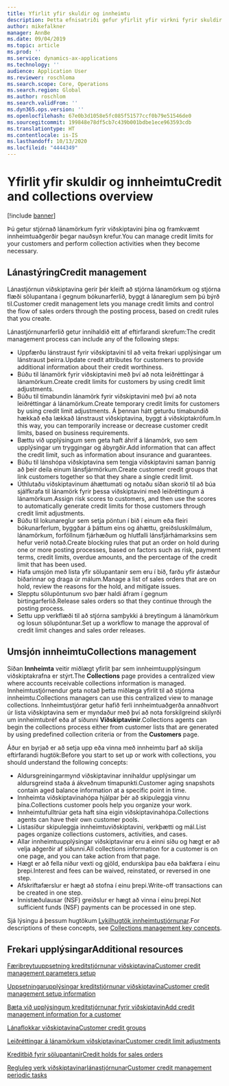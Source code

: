 ```yaml
---
title: Yfirlit yfir skuldir og innheimtu
description: Þetta efnisatriði gefur yfirlit yfir virkni fyrir skuldir og innheimtu.
author: mikefalkner
manager: AnnBe
ms.date: 09/04/2019
ms.topic: article
ms.prod: ''
ms.service: dynamics-ax-applications
ms.technology: ''
audience: Application User
ms.reviewer: roschloma
ms.search.scope: Core, Operations
ms.search.region: Global
ms.author: roschlom
ms.search.validFrom: ''
ms.dyn365.ops.version: ''
ms.openlocfilehash: 67e0b3d1058e5fc085f51577ccf0b79e51546de0
ms.sourcegitcommit: 199848e78df5cb7c439b001bdbe1ece963593cdb
ms.translationtype: HT
ms.contentlocale: is-IS
ms.lasthandoff: 10/13/2020
ms.locfileid: "4444349"
---
```

# <a name="credit-and-collections-overview"></a><span data-ttu-id="91bd1-103">Yfirlit yfir skuldir og innheimtu</span><span class="sxs-lookup"><span data-stu-id="91bd1-103">Credit and collections overview</span></span>

[!include [banner](../includes/banner.md)]

<span data-ttu-id="91bd1-104">Þú getur stjórnað lánamörkum fyrir viðskiptavini þína og framkvæmt innheimtuaðgerðir þegar nauðsyn krefur.</span><span class="sxs-lookup"><span data-stu-id="91bd1-104">You can manage credit limits for your customers and perform collection activities when they become necessary.</span></span>

## <a name="credit-management"></a><span data-ttu-id="91bd1-105">Lánastýring</span><span class="sxs-lookup"><span data-stu-id="91bd1-105">Credit management</span></span>

<span data-ttu-id="91bd1-106">Lánastjórnun viðskiptavina gerir þér kleift að stjórna lánamörkum og stjórna flæði sölupantana í gegnum bókunarferlið, byggt á lánareglum sem þú býrð til.</span><span class="sxs-lookup"><span data-stu-id="91bd1-106">Customer credit management lets you manage credit limits and control the flow of sales orders through the posting process, based on credit rules that you create.</span></span>

<span data-ttu-id="91bd1-107">Lánastjórnunarferlið getur innihaldið eitt af eftirfarandi skrefum:</span><span class="sxs-lookup"><span data-stu-id="91bd1-107">The credit management process can include any of the following steps:</span></span>

- <span data-ttu-id="91bd1-108">Uppfærðu lánstraust fyrir viðskiptavini til að veita frekari upplýsingar um lánstraust þeirra.</span><span class="sxs-lookup"><span data-stu-id="91bd1-108">Update credit attributes for customers to provide additional information about their credit worthiness.</span></span>
- <span data-ttu-id="91bd1-109">Búðu til lánamörk fyrir viðskiptavini með því að nota leiðréttingar á lánamörkum.</span><span class="sxs-lookup"><span data-stu-id="91bd1-109">Create credit limits for customers by using credit limit adjustments.</span></span>
- <span data-ttu-id="91bd1-110">Búðu til tímabundin lánamörk fyrir viðskiptavini með því að nota leiðréttingar á lánamörkum.</span><span class="sxs-lookup"><span data-stu-id="91bd1-110">Create temporary credit limits for customers by using credit limit adjustments.</span></span> <span data-ttu-id="91bd1-111">Á þennan hátt geturðu tímabundið hækkað eða lækkað lánstraust viðskiptavina, byggt á viðskiptakröfum.</span><span class="sxs-lookup"><span data-stu-id="91bd1-111">In this way, you can temporarily increase or decrease customer credit limits, based on business requirements.</span></span>
- <span data-ttu-id="91bd1-112">Bættu við upplýsingum sem geta haft áhrif á lánamörk, svo sem upplýsingar um tryggingar og ábyrgðir.</span><span class="sxs-lookup"><span data-stu-id="91bd1-112">Add information that can affect the credit limit, such as information about insurance and guarantees.</span></span>
- <span data-ttu-id="91bd1-113">Búðu til lánshópa viðskiptavina sem tengja viðskiptavini saman þannig að þeir deila einum lánsfjármörkum.</span><span class="sxs-lookup"><span data-stu-id="91bd1-113">Create customer credit groups that link customers together so that they share a single credit limit.</span></span>
- <span data-ttu-id="91bd1-114">Úthlutaðu viðskiptavinum áhættumati og notaðu síðan skorið til að búa sjálfkrafa til lánamörk fyrir þessa viðskiptavini með leiðréttingum á lánamörkum.</span><span class="sxs-lookup"><span data-stu-id="91bd1-114">Assign risk scores to customers, and then use the scores to automatically generate credit limits for those customers through credit limit adjustments.</span></span>
- <span data-ttu-id="91bd1-115">Búðu til lokunareglur sem setja pöntun í bið í einum eða fleiri bókunarferlum, byggðar á þáttum eins og áhættu, greiðsluskilmálum, lánamörkum, forföllnum fjárhæðum og hlutfalli lánsfjárhámarksins sem hefur verið notað.</span><span class="sxs-lookup"><span data-stu-id="91bd1-115">Create blocking rules that put an order on hold during one or more posting processes, based on factors such as risk, payment terms, credit limits, overdue amounts, and the percentage of the credit limit that has been used.</span></span>
- <span data-ttu-id="91bd1-116">Hafa umsjón með lista yfir sölupantanir sem eru í bið, farðu yfir ástæður biðarinnar og draga úr málum.</span><span class="sxs-lookup"><span data-stu-id="91bd1-116">Manage a list of sales orders that are on hold, review the reasons for the hold, and mitigate issues.</span></span>
- <span data-ttu-id="91bd1-117">Slepptu sölupöntunum svo þær haldi áfram í gegnum birtingarferlið.</span><span class="sxs-lookup"><span data-stu-id="91bd1-117">Release sales orders so that they continue through the posting process.</span></span>
- <span data-ttu-id="91bd1-118">Settu upp verkflæði til að stjórna samþykki á breytingum á lánamörkum og losun sölupöntunar.</span><span class="sxs-lookup"><span data-stu-id="91bd1-118">Set up a workflow to manage the approval of credit limit changes and sales order releases.</span></span>

## <a name="collections-management"></a><span data-ttu-id="91bd1-119">Umsjón innheimtu</span><span class="sxs-lookup"><span data-stu-id="91bd1-119">Collections management</span></span>

<span data-ttu-id="91bd1-120">Síðan **Innheimta** veitir miðlægt yfirlit þar sem innheimtuupplýsingum viðskiptakrafna er stýrt.</span><span class="sxs-lookup"><span data-stu-id="91bd1-120">The **Collections** page provides a centralized view where accounts receivable collections information is managed.</span></span> <span data-ttu-id="91bd1-121">Innheimtustjórnendur geta notað þetta miðlæga yfirlit til að stjórna innheimtu.</span><span class="sxs-lookup"><span data-stu-id="91bd1-121">Collections managers can use this centralized view to manage collections.</span></span> <span data-ttu-id="91bd1-122">Innheimtustjórar getur hafið ferli innheimtuaðgerða annaðhvort úr lista viðskiptavina sem er myndaður með því að nota forskilgreind skilyrði um innheimtubréf eða af síðunni **Viðskiptavinir**.</span><span class="sxs-lookup"><span data-stu-id="91bd1-122">Collections agents can begin the collections process either from customer lists that are generated by using predefined collection criteria or from the **Customers** page.</span></span>

<span data-ttu-id="91bd1-123">Áður en byrjað er að setja upp eða vinna með innheimtu þarf að skilja eftirfarandi hugtök:</span><span class="sxs-lookup"><span data-stu-id="91bd1-123">Before you start to set up or work with collections, you should understand the following concepts:</span></span>

- <span data-ttu-id="91bd1-124">Aldursgreiningarmynd viðskiptavinar innihaldur upplýsingar um aldursgreind staða á ákveðnum tímapunkti.</span><span class="sxs-lookup"><span data-stu-id="91bd1-124">Customer aging snapshots contain aged balance information at a specific point in time.</span></span>
- <span data-ttu-id="91bd1-125">Innheimta viðskiptavinahópa hjálpar þér að skipuleggja vinnu þína.</span><span class="sxs-lookup"><span data-stu-id="91bd1-125">Collections customer pools help you organize your work.</span></span>
- <span data-ttu-id="91bd1-126">Innheimtufulltrúar geta haft sína eigin viðskiptavinahópa.</span><span class="sxs-lookup"><span data-stu-id="91bd1-126">Collections agents can have their own customer pools.</span></span>
- <span data-ttu-id="91bd1-127">Listasíður skipuleggja innheimtuviðskiptavini, verkþætti og mál.</span><span class="sxs-lookup"><span data-stu-id="91bd1-127">List pages organize collections customers, activities, and cases.</span></span>
- <span data-ttu-id="91bd1-128">Allar innheimtuupplýsingar viðskiptavinar eru á einni síðu og hægt er að velja aðgerðir af síðunni.</span><span class="sxs-lookup"><span data-stu-id="91bd1-128">All collections information for a customer is on one page, and you can take action from that page.</span></span>
- <span data-ttu-id="91bd1-129">Hægt er að fella niður vexti og gjöld, endurskipa þau eða bakfæra í einu þrepi.</span><span class="sxs-lookup"><span data-stu-id="91bd1-129">Interest and fees can be waived, reinstated, or reversed in one step.</span></span>
- <span data-ttu-id="91bd1-130">Afskriftafærslur er hægt að stofna í einu þrepi.</span><span class="sxs-lookup"><span data-stu-id="91bd1-130">Write-off transactions can be created in one step.</span></span>
- <span data-ttu-id="91bd1-131">Innistæðulausar (NSF) greiðslur er hægt að vinna í einu þrepi.</span><span class="sxs-lookup"><span data-stu-id="91bd1-131">Not sufficient funds (NSF) payments can be processed in one step.</span></span>

<span data-ttu-id="91bd1-132">Sjá lýsingu á þessum hugtökum [Lykilhugtök innheimtustjórnunar](./cm-collections-concepts.md).</span><span class="sxs-lookup"><span data-stu-id="91bd1-132">For descriptions of these concepts, see [Collections management key concepts](./cm-collections-concepts.md).</span></span>

## <a name="additional-resources"></a><span data-ttu-id="91bd1-133">Frekari upplýsingar</span><span class="sxs-lookup"><span data-stu-id="91bd1-133">Additional resources</span></span>

[<span data-ttu-id="91bd1-134">Færibreytuuppsetning kreditstjórnunar viðskiptavina</span><span class="sxs-lookup"><span data-stu-id="91bd1-134">Customer credit management parameters setup</span></span>](./cm-credit-mgmt-setup.md)

[<span data-ttu-id="91bd1-135">Uppsetningarupplýsingar kreditstjórnunar viðskiptavina</span><span class="sxs-lookup"><span data-stu-id="91bd1-135">Customer credit management setup information</span></span>](./cm-setup-information.md)

[<span data-ttu-id="91bd1-136">Bæta við upplýsingum kreditstjórnunar fyrir viðskiptavin</span><span class="sxs-lookup"><span data-stu-id="91bd1-136">Add credit management information for a customer</span></span>](./cm-add-credit-mgmt-information-customer.md)

[<span data-ttu-id="91bd1-137">Lánaflokkar viðskiptavina</span><span class="sxs-lookup"><span data-stu-id="91bd1-137">Customer credit groups</span></span>](./cm-customer-credit-groups.md)

[<span data-ttu-id="91bd1-138">Leiðréttingar á lánamörkum viðskiptavinar</span><span class="sxs-lookup"><span data-stu-id="91bd1-138">Customer credit limit adjustments</span></span>](./cm-credit-limit-adjustments.md)

[<span data-ttu-id="91bd1-139">Kreditbið fyrir sölupantanir</span><span class="sxs-lookup"><span data-stu-id="91bd1-139">Credit holds for sales orders</span></span>](./cm-sales-order-credit-holds.md)

[<span data-ttu-id="91bd1-140">Regluleg verk viðskiptavinarlánastjórnunar</span><span class="sxs-lookup"><span data-stu-id="91bd1-140">Customer credit management periodic tasks</span></span>](./cm-periodic-tasks.md)
